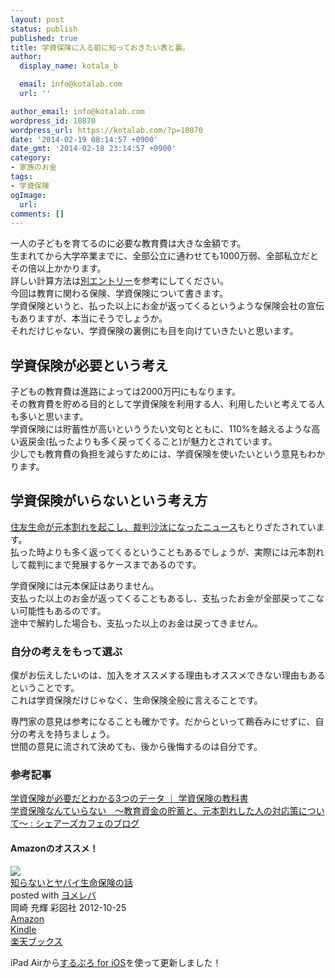 ```yaml
---
layout: post
status: publish
published: true
title: 学資保険に入る前に知っておきたい表と裏。
author:
  display_name: kotala_b

  email: info@kotalab.com
  url: ''

author_email: info@kotalab.com
wordpress_id: 10870
wordpress_url: https://kotalab.com/?p=10870
date: '2014-02-19 08:14:57 +0900'
date_gmt: '2014-02-18 23:14:57 +0900'
category:
- 家族のお金
tags:
- 学資保険
ogImage:
  url:
comments: []
---
```

<p>一人の子どもを育てるのに必要な教育費は大きな金額です。<br />
生まれてから大学卒業までに、全部公立に通わせても1000万弱、全部私立だとその倍以上かかります。<br />
詳しい計算方法は<a href="/education-cost" target="_blank">別エントリー</a>を参考にしてください。<br />
今回は教育に関わる保険、学資保険について書きます。<br />
学資保険というと、払った以上にお金が返ってくるというような保険会社の宣伝もありますが、本当にそうでしょうか。<br />
それだけじゃない、学資保険の裏側にも目を向けていきたいと思います。</p>
<!--more-->
<h2>学資保険が必要という考え</h2>
<p>子どもの教育費は進路によっては2000万円にもなります。<br />
その教育費を貯める目的として学資保険を利用する人、利用したいと考えてる人も多いと思います。<br />
学資保険には貯蓄性が高いといううたい文句とともに、110%を越えるような高い返戻金(払ったよりも多く戻ってくること)が魅力とされています。<br />
少しでも教育費の負担を減らすためには、学資保険を使いたいという意見もわかります。</p>
<h2>学資保険がいらないという考え方</h2>
<p><a href="http://www.asahi.com/articles/TKY201310270366.html" target="_blank">住友生命が元本割れを起こし、裁判沙汰になったニュース</a><a href="https://b.hatena.ne.jp/entry/http://www.asahi.com/articles/TKY201310270366.html" target="_blank"><img border="0" src="https://b.hatena.ne.jp/entry/image/http://www.asahi.com/articles/TKY201310270366.html" alt="" /></a>もとりざたされています。<br />
払った時よりも多く返ってくるということもあるでしょうが、実際には元本割れして裁判にまで発展するケースまであるのです。</p>
<p><span class="b">学資保険には元本保証はありません。<br />
支払った以上のお金が返ってくることもあるし、支払ったお金が全部戻ってこない可能性もあるのです。</span><br />
途中で解約した場合も、支払った以上のお金は戻ってきません。</p>
<h3>自分の考えをもって選ぶ</h3>
<p>僕がお伝えしたいのは、加入をオススメする理由もオススメできない理由もあるということです。<br />
これは学資保険だけじゃなく、生命保険全般に言えることです。</p>
<p>専門家の意見は参考になることも確かです。だからといって鵜呑みにせずに、自分の考えを持ちましょう。<br />
世間の意見に流されて決めても、後から後悔するのは自分です。</p>
<h3 class="rele">参考記事</h3>
<p><a href="http://hokensc.jp/gakushi/" target="_blank">学資保険が必要だとわかる3つのデータ ｜ 学資保険の教科書</a><a href="https://b.hatena.ne.jp/entry/http://hokensc.jp/gakushi/" target="_blank"><img border="0" src="https://b.hatena.ne.jp/entry/image/http://hokensc.jp/gakushi/" alt="" /></a><br />
<a href="http://blog.livedoor.jp/sharescafe/archives/33569078.html" target="_blank">学資保険なんていらない　～教育資金の貯蓄と、元本割れした人の対応策について～ : シェアーズカフェのブログ</a><a href="https://b.hatena.ne.jp/entry/http://blog.livedoor.jp/sharescafe/archives/33569078.html" target="_blank"><img border="0" src="https://b.hatena.ne.jp/entry/image/http://blog.livedoor.jp/sharescafe/archives/33569078.html" alt="" /></a></p>
<h4 class="aam">Amazonのオススメ！</h4>
<div class="booklink-box">
<div class="booklink-image"><a href="https://www.amazon.co.jp/exec/obidos/asin/4883928896/same-22/" rel="nofollow" target="_blank"><img src="https://images-fe.ssl-images-amazon.com/images/I/416JM23jyVL._SL160_.jpg" style="border: none;" /></a></div>
<div class="booklink-info">
<div class="booklink-name"><a href="https://www.amazon.co.jp/exec/obidos/asin/4883928896/same-22/" rel="nofollow" target="_blank">知らないとヤバイ生命保険の話</a>
<div class="booklink-powered-date">posted with <a href="https://yomereba.com" rel="nofollow" target="_blank">ヨメレバ</a></div>
</div>
<div class="booklink-detail">岡崎 充輝 彩図社 2012-10-25    </div>
<div class="booklink-link2">
<div class="shoplinkamazon"><a href="https://www.amazon.co.jp/exec/obidos/asin/4883928896/same-22/" rel="nofollow" target="_blank" title="アマゾン" >Amazon</a></div>
<div class="shoplinkkindle"><a href="https://www.amazon.co.jp/gp/search?keywords=%92m%82%E7%82%C8%82%A2%82%C6%83%84%83o%83C%90%B6%96%BD%95%DB%8C%AF%82%CC%98b&__mk_ja_JP=%83J%83%5E%83J%83i&url=node%3D2275256051&tag=same-22" rel="nofollow" target="_blank" >Kindle</a></div>
<div class="shoplinkrakuten"><a href="http://c.af.moshimo.com/af/c/click?a_id=374941&p_id=56&pc_id=56&pl_id=637&s_v=b5Rz2P0601xu&url=http%3A%2F%2Fbooks.rakuten.co.jp%2Frb%2F12070360%2F" rel="nofollow" target="_blank" title="楽天ブックス" >楽天ブックス</a></div>
</p></div>
</div>
<div class="booklink-footer"></div>
</div>
<p>iPad Airから<a href="https://itunes.apple.com/jp/app/surupuro-for-ios-buroguedita/id436676299?mt=8&uo=4&at=10l4yU" rel="nofollow" target="_blank">するぷろ for iOS</a>を使って更新しました！</p>
